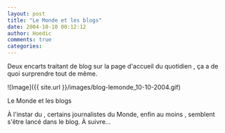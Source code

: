 ```yaml
---
layout: post
title: "Le Monde et les blogs"
date: 2004-10-10 00:12:12
author: Hoedic
comments: true
categories: 
---
```



Deux encarts traitant de blog sur la page d'accueil du quotidien , ça a de quoi surprendre tout de même.

![Image]({{ site.url }}/images/blog-lemonde_10-10-2004.gif)
<div class="photoattrib">Le Monde et les blogs</div>



À l'instar du , certains journalistes du Monde, enfin au moins , semblent s'être lancé dans le blog. À suivre...